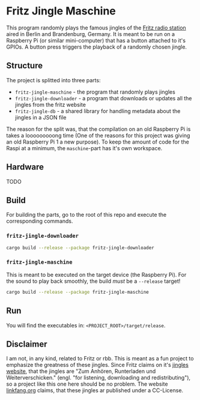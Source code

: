 # Fritz Jingle Maschine

This program randomly plays the famous jingles of the [Fritz radio station](https://www.fritz.de) aired in Berlin and Brandenburg, Germany.
It is meant to be run on a Raspberry Pi (or similar mini-computer) that has a button attached to it's GPIOs. A button press triggers the playback of a randomly chosen jingle.

## Structure

The project is splitted into three parts:

* `fritz-jingle-maschine` - the program that randomly plays jingles
* `fritz-jingle-downloader` - a program that downloads or updates all the jingles from the fritz website
* `fritz-jingle-db` - a shared library for handling metadata about the jingles in a JSON file

The reason for the split was, that the compilation on an old Raspberry Pi is takes a looooooooong time (One of the reasons for this project was giving an old Raspberry Pi 1 a new purpose). To keep the amount of code for the Raspi at a minimum, the `maschine`-part has it's own workspace.

## Hardware

TODO

## Build

For building the parts, go to the root of this repo and execute the corresponding commands.

### `fritz-jingle-downloader`

``` bash
cargo build --release --package fritz-jingle-downloader
```

### `fritz-jingle-maschine`

This is meant to be executed on the target device (the Raspberry Pi).
For the sound to play back smoothly, the build *must* be a `--release` target!

``` bash
cargo build --release --package fritz-jingle-maschine
```

## Run

You will find the executables in: `<PROJECT_ROOT>/target/release`.

## Disclaimer

I am not, in any kind, related to Fritz or rbb. This is meant as a fun project to emphasize the greatness of these jingles. Since Fritz claims on it's [jingles website](https://www.fritz.de/programm/jingles/), that the jingles are "Zum Anhören, Runterladen und Weiterverschicken." (engl. "for listening, downloading and redistributing"), so a project like this one here should be no problem. The website [linkfang.org](https://de.linkfang.org/wiki/Creative_Commons) claims, that these jingles ar published under a CC-License.